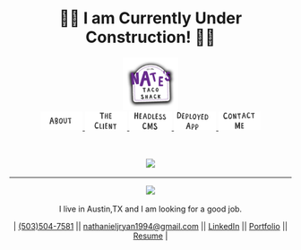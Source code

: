 # <h1 align="center"> 🚨🤫 I am Currently Under Construction! 🤫🚨</h1>

<div align="center">
    <img src="./images/NatesTacoShack.png" width="20%">
</div>

<div align="center">
    <a href="#contact">
        <img src="./images/README_nav/About.png" width="15%">
    </a>
    <a href="#contact">
        <img src="./images/README_nav/TheClient.png" width="15%">
    </a>
    <a href="#contact">
        <img src="./images/README_nav/HeadlessCMS.png" width="15%">
    </a>
    <a href="#contact">
        <img src="./images/README_nav/DeployedApp.png" width="15%">
    </a>
    <a href="#contact">
        <img src="./images/README_nav/ContactMe.png" width="15%">
    </a>
<div>

<br>
<br>

<p align="center">
    <img width="50%" src="./images/Gatsby-Laptop-Mockup.gif">
</p>

---

<p align="center">
    <img width="20%" src="https://avatars1.githubusercontent.com/u/47840525?s=460&u=c5536c61b6b26eb0c4cf5b10a985de3df410c281&v=4"/>
</p>

<p align="center">
I live in Austin,TX and I am looking for a good job.
</p>

<p align="center" id="#contact">
| <a href="tel:5035047581">(503)504-7581</a> || <a href="mailto:nathanieljryan1994@gmail.com">nathanieljryan1994@gmail.com</a> || <a href="https://www.linkedin.com/in/nathanieljryan/">LinkedIn</a> || <a href="https://nathanryan.tech/">Portfolio</a> || <a href="https://nathanryan.tech/document/NathanielRyanResume.pdf">Resume</a> |
</p>
